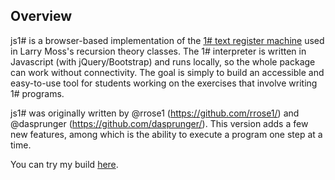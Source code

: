 ## Overview

js1# is a browser-based implementation of the [1# text register
machine](http://www.indiana.edu/~iulg/trm/) used in Larry Moss's recursion
theory classes. The 1# interpreter is written in Javascript (with
jQuery/Bootstrap) and runs locally, so the whole package can work without
connectivity. The goal is simply to build an accessible and easy-to-use tool for
students working on the exercises that involve writing 1# programs.

js1# was originally written by @rrose1 (https://github.com/rrose1/) and @dasprunger (https://github.com/dasprunger/).
This version adds a few new features, among which is the ability to execute a program one step at a time.

You can try my build [here](http://makotokanazawa.github.io/jsonesharp/).

